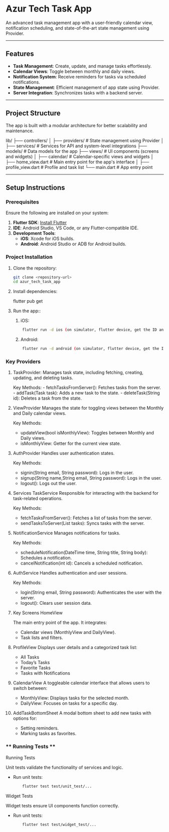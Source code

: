 # Azur Tech Task App

An advanced task management app with a user-friendly calendar view, notification scheduling, and state-of-the-art state management using Provider.

---

## **Features**

- **Task Management**: Create, update, and manage tasks effortlessly.
- **Calendar Views**: Toggle between monthly and daily views.
- **Notification System**: Receive reminders for tasks via scheduled notifications.
- **State Management**: Efficient management of app state using Provider.
- **Server Integration**: Synchronizes tasks with a backend server.

---

## **Project Structure**

The app is built with a modular architecture for better scalability and maintenance.

lib/ ├── controllers/ │ ├── providers/ # State management using Provider │ ├── services/ # Services for API and system-level integrations ├── models/ # Data models for the app ├── views/ # UI components (screens and widgets) │ ├── calendar/ # Calendar-specific views and widgets │ ├── home_view.dart # Main entry point for the app's interface │ ├── profile_view.dart # Profile and task list └── main.dart # App entry point

---

## **Setup Instructions**

### **Prerequisites**

Ensure the following are installed on your system:

1. **Flutter SDK**: [Install Flutter](https://flutter.dev/docs/get-started/install)
2. **IDE**: Android Studio, VS Code, or any Flutter-compatible IDE.
3. **Development Tools**:
   - **iOS**: Xcode for iOS builds.
   - **Android**: Android Studio or ADB for Android builds.

### **Project Installation**

1. Clone the repository:

   ```bash
   git clone <repository-url>
   cd azur_tech_task_app

   ```

2. Install dependencies:

   flutter pub get

3. Run the app::

   1. iOS:

   ```bash
       flutter run -d ios (on simulator, flutter device, get the ID and then flutter run -d ID)
   ```

   2. Android:

   ```bash
       flutter run -d android (on simulator, flutter device, get the ID and then flutter run -d ID)
   ```

### **Key Providers**

1. TaskProvider:
   Manages task state, including fetching, creating, updating, and deleting tasks.

   Key Methods: - fetchTasksFromServer(): Fetches tasks from the server. - addTask(Task task): Adds a new task to the state. - deleteTask(String id): Deletes a task from the state.

2. ViewProvider
   Manages the state for toggling views between the Monthly and Daily calendar views.

   Key Methods:

   - updateView(bool isMonthlyView): Toggles between Monthly and Daily views.
   - isMonthlyView: Getter for the current view state.

3. AuthProvider
   Handles user authentication states.

   Key Methods:

   - signin(String email, String password): Logs in the user.
   - signup(String name,String email, String password): Logs in the user.
   - logout(): Logs out the user.

4. Services
   TaskService
   Responsible for interacting with the backend for task-related operations.

   Key Methods:

   - fetchTasksFromServer(): Fetches a list of tasks from the server.
   - sendTasksToServer(List<Task> tasks): Syncs tasks with the server.

5. NotificationService
   Manages notifications for tasks.

   Key Methods:

   - scheduleNotification(DateTime time, String title, String body): Schedules a notification.
   - cancelNotification(int id): Cancels a scheduled notification.

6. AuthService
   Handles authentication and user sessions.

   Key Methods:

   - login(String email, String password): Authenticates the user with the server.
   - logout(): Clears user session data.

7. Key Screens
   HomeView

   The main entry point of the app. It integrates:

   - Calendar views (MonthlyView and DailyView).
   - Task lists and filters.

8. ProfileView
   Displays user details and a categorized task list:

   - All Tasks
   - Today’s Tasks
   - Favorite Tasks
   - Tasks with Notifications

9. CalendarView
   A toggleable calendar interface that allows users to switch between:

   - MonthlyView: Displays tasks for the selected month.
   - DailyView: Focuses on tasks for a specific day.

10. AddTaskBottomSheet
    A modal bottom sheet to add new tasks with options for:
    - Setting reminders.
    - Marking tasks as favorites.

### ** Running Tests **

Running Tests

Unit tests validate the functionality of services and logic.

- Run unit tests:
  ```bash
      flutter test test/unit_test/...
  ```

Widget Tests

Widget tests ensure UI components function correctly.

- Run unit tests:
  ```bash
      flutter test test/widget_test/...
  ```
